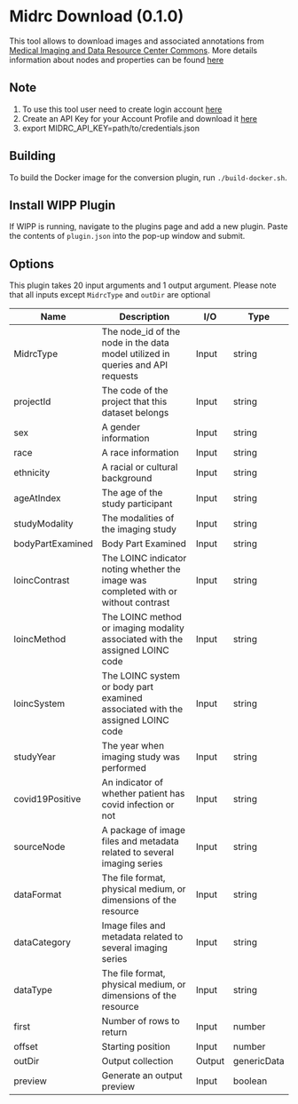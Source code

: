 # Midrc Download (0.1.0)

This tool allows to download images and associated annotations from [Medical Imaging and Data Resource Center Commons](https://data.midrc.org/). More details information about nodes and properties can be found [here](https://data.midrc.org/DD)


## Note
1. To use this tool user need to create login account [here](https://data.midrc.org/login)
2. Create an API Key for your Account Profile and download it [here](chrome-extension://efaidnbmnnnibpcajpcglclefindmkaj/https://data.midrc.org/dashboard/Public/documentation/Gen3_MIDRC_GetStarted.pdf)
3. export MIDRC_API_KEY=path/to/credentials.json


## Building

To build the Docker image for the conversion plugin, run `./build-docker.sh`.

## Install WIPP Plugin

If WIPP is running, navigate to the plugins page and add a new plugin. Paste the
contents of `plugin.json` into the pop-up window and submit.

## Options

This plugin takes 20 input arguments and 1 output argument. Please note that all inputs except `MidrcType` and `outDir` are optional


| Name          | Description                                                   | I/O    | Type          |
|---------------|---------------------------------------------------------------|--------|---------------|
| MidrcType    | The node_id of the node in the data model utilized in queries and API requests| Input  | string    |
| projectId        | The code of the project that this dataset belongs| Input  | string    |
| sex   | A gender information | Input | string |
| race   | A race information | Input | string
| ethnicity   | A racial or cultural background | Input | string |
| ageAtIndex   | The age of the study participant| Input | string |
| studyModality  | The modalities of the imaging study | Input | string |
| bodyPartExamined   | Body Part Examined | Input | string |
| loincContrast   | The LOINC indicator noting whether the image was completed with or without contrast | Input | string |
| loincMethod   | The LOINC method or imaging modality associated with the assigned LOINC code | Input | string |
| loincSystem   | The LOINC system or body part examined associated with the assigned LOINC code | Input | string |
| studyYear   | The year when imaging study was performed | Input | string |
| covid19Positive  | An indicator of whether patient has covid infection or not| Input | string |
| sourceNode  | A package of image files and metadata related to several imaging series | Input | string |
| dataFormat  | The file format, physical medium, or dimensions of the resource | Input | string |
| dataCategory  | Image files and metadata related to several imaging series | Input | string |
| dataType  | The file format, physical medium, or dimensions of the resource | Input | string |
| first  | Number of rows to return | Input | number |
| offset  | Starting position | Input | number |
| outDir        | Output collection | Output | genericData |
| preview   | Generate an output preview | Input | boolean | False |
